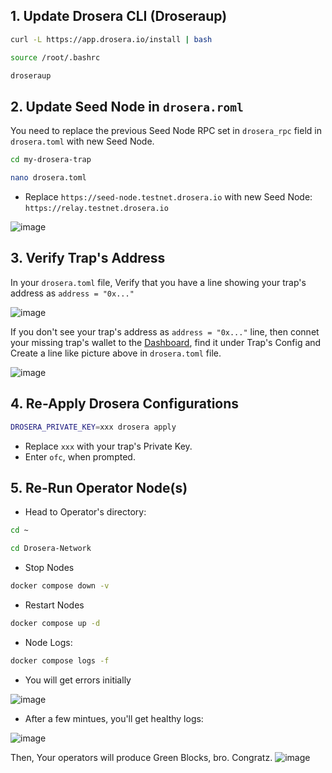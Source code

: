 ## 1. Update Drosera CLI (Droseraup)

```bash
curl -L https://app.drosera.io/install | bash
```
```bash
source /root/.bashrc
```
```bash
droseraup
```

## 2. Update Seed Node in `drosera.roml`
You need to replace the previous Seed Node RPC set in `drosera_rpc` field in `drosera.toml` with new Seed Node.
```bash
cd my-drosera-trap
```
```bash
nano drosera.toml
```
* Replace `https://seed-node.testnet.drosera.io` with new Seed Node: `https://relay.testnet.drosera.io`

![image](https://github.com/user-attachments/assets/589567b1-7b04-4514-af98-f721b29dfde9)


## 3. Verify Trap's Address
In your `drosera.toml` file, Verify that you have a line showing your trap's address as `address = "0x..."`

![image](https://github.com/user-attachments/assets/95abf8d9-6b91-4538-9c79-c89222144353)

If you don't see your trap's address as `address = "0x..."` line, then connet your missing trap's wallet to the [Dashboard](https://app.drosera.io/), find it under Trap's Config and Create a line like picture above in `drosera.toml` file.

![image](https://github.com/user-attachments/assets/5f70f788-4a99-4a6b-9f50-4ca5ce99073b)


## 4. Re-Apply Drosera Configurations
```bash
DROSERA_PRIVATE_KEY=xxx drosera apply
```
* Replace `xxx` with your trap's Private Key.
* Enter `ofc`, when prompted.


## 5. Re-Run Operator Node(s)
* Head to Operator's directory:
```bash
cd ~
```
```bash
cd Drosera-Network
```

* Stop Nodes
```bash
docker compose down -v
```

* Restart Nodes
```bash
docker compose up -d
```

* Node Logs:
```bash
docker compose logs -f
```
* You will get errors initially

![image](https://github.com/user-attachments/assets/c4af432a-cb30-412a-abe4-0e5d0fd5f6ac)

* After a few mintues, you'll get healthy logs:

![image](https://github.com/user-attachments/assets/418229a7-5462-46bd-b81f-a18996a3c822)

Then, Your operators will produce Green Blocks, bro. Congratz.
![image](https://github.com/user-attachments/assets/669b4048-3952-4079-95e1-58dd279e194c)
